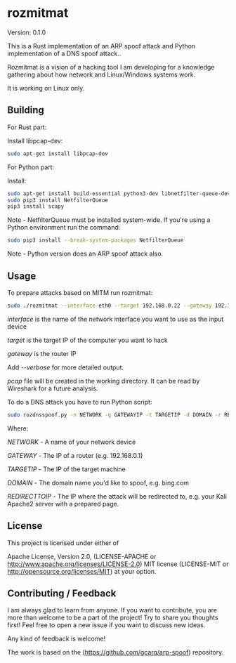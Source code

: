 # rozmitmat

Version: 0.1.0

This is a Rust implementation of an ARP spoof attack and Python implementation of a DNS spoof attack..

Rozmitmat is a vision of a hacking tool I am developing for a knowledge gathering about how network and Linux/Windows systems work.

It is working on Linux only.

## Building

For Rust part:

Install libpcap-dev:

```bash
sudo apt-get install libpcap-dev
```

For Python part:

Install:

```bash
sudo apt-get install build-essential python3-dev libnetfilter-queue-dev scapy
sudo pip3 install NetfilterQueue
pip3 install scapy
```

Note - NetfilterQueue must be installed system-wide. If you're using a Python environment run the command:

```bash
sudo pip3 install --break-system-packages NetfilterQueue
```

Note - Python version does an ARP spoof attack also.

## Usage

To prepare attacks based on MITM run rozmitmat:

```bash
sudo ./rozmitmat --interface eth0 --target 192.168.0.22 --gateway 192.168.0.1
```

*interface* is the name of the network interface you want to use as the input device

*target* is the target IP of the computer you want to hack

*gateway* is the router IP

Add *--verbose* for more detailed output.

*pcap* file will be created in the working directory. It can be read by Wireshark for a future analysis.

To do a DNS attack you have to run Python script:

```bash
sudo rozdnsspoof.py -n NETWORK -g GATEWAYIP -t TARGETIP -d DOMAIN -r REDIRECTTOIP
```

Where:

*NETWORK* - A name of your network device

*GATEWAY* - The IP of a router (e.g. 192.168.0.1)

*TARGETIP* - The IP of the target machine

*DOMAIN* - The domain name you'd like to spoof, e.g. bing.com

*REDIRECTTOIP* - The IP where the attack will be redirected to, e.g. your Kali Apache2 server with a prepared page.

## License

This project is licensed under either of

Apache License, Version 2.0, (LICENSE-APACHE or <http://www.apache.org/licenses/LICENSE-2.0>)
MIT license (LICENSE-MIT or <http://opensource.org/licenses/MIT>)
at your option.

## Contributing / Feedback

I am always glad to learn from anyone.
If you want to contribute, you are more than welcome to be a part of the project! Try to share you thoughts first! Feel free to open a new issue if you want to discuss new ideas.

Any kind of feedback is welcome!


The work is based on the (https://github.com/gcarq/arp-spoof) repository.

